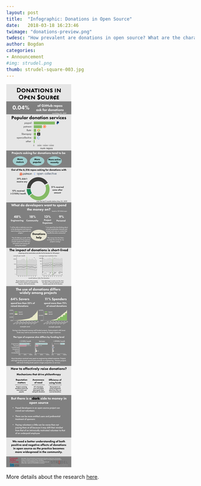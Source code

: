 ```yaml
---
layout: post
title:  "Infographic: Donations in Open Source"
date:   2018-03-18 16:23:46
twimage: "donations-preview.png"
twdesc: "How prevalent are donations in open source? What are the characteristics of projects asking for and receiving donations? What reasons do maintainers give when asking for donations? How much does receiving donations associate with observable outcomes such as increased activity? How are the funds being spent?"
author: Bogdan
categories: 
- Announcement
#img: strudel.png
thumb: strudel-square-003.jpg
---
```



![STRUDEL](/assets/img/info-donations.svg)

More details about the research [here](../../papers/overney20donations.pdf).